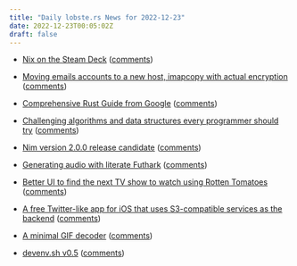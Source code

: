 ```yaml
---
title: "Daily lobste.rs News for 2022-12-23"
date: 2022-12-23T00:05:02Z
draft: false
---
```






- [Nix on the Steam Deck](https://determinate.systems/posts/nix-on-the-steam-deck)
  ([comments](https://lobste.rs/s/egw5oh/nix_on_steam_deck))



- [Moving emails accounts to a new host, imapcopy with actual encryption](https://halestrom.net/darksleep/blog/049_imapcopy/)
  ([comments](https://lobste.rs/s/hte4uj/moving_emails_accounts_new_host_imapcopy))



- [Comprehensive Rust Guide from Google](https://google.github.io/comprehensive-rust/)
  ([comments](https://lobste.rs/s/gbkwsu/comprehensive_rust_guide_from_google))



- [Challenging algorithms and data structures every programmer should try](https://austinhenley.com/blog/challengingalgorithms.html)
  ([comments](https://lobste.rs/s/x8y89j/challenging_algorithms_data_structures))



- [Nim version 2.0.0 release candidate](https://nim-lang.org/blog/2022/12/21/version-20-rc.html)
  ([comments](https://lobste.rs/s/xyhepu/nim_version_2_0_0_release_candidate))



- [Generating audio with literate Futhark](https://futhark-lang.org/blog/2022-12-22-literate-audio.html)
  ([comments](https://lobste.rs/s/lqfump/generating_audio_with_literate_futhark))



- [Better UI to find the next TV show to watch using Rotten Tomatoes](https://tomatotree.tv/?r=lbstr)
  ([comments](https://lobste.rs/s/dmlak6/better_ui_find_next_tv_show_watch_using))



- [A free Twitter-like app for iOS that uses S3-compatible services as the backend](https://beluga.social)
  ([comments](https://lobste.rs/s/hvvf7a/free_twitter_like_app_for_ios_uses_s3))



- [A minimal GIF decoder](http://www.lispology.com/show?47N8)
  ([comments](https://lobste.rs/s/9x1r4b/minimal_gif_decoder))



- [devenv.sh v0.5](https://devenv.sh/blog/2022/12/22/devenv-05/)
  ([comments](https://lobste.rs/s/i1okih/devenv_sh_v0_5))


